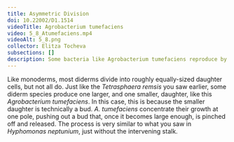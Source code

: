 ```yaml
---
title: Asymmetric Division
doi: 10.22002/D1.1514
videoTitle: Agrobacterium tumefaciens
video: 5_8_Atumefaciens.mp4
videoAlt: 5_8.png
collector: Elitza Tocheva
subsections: []
description: Some bacteria like Agrobacterium tumefaciens reproduce by budding, with division producing two cells of unequal size
---
```


Like monoderms, most diderms divide into roughly equally-sized daughter cells, but not all do. Just like the *Tetrasphaera remsis* you saw earlier, some diderm species produce one larger, and one smaller, daughter, like this *Agrobacterium tumefaciens*. In this case, this is because the smaller daughter is technically a bud. *A. tumefaciens* concentrate their growth at one pole, pushing out a bud that, once it becomes large enough, is pinched off and released. The process is very similar to what you saw in *Hyphomonas neptunium*, just without the intervening stalk.

